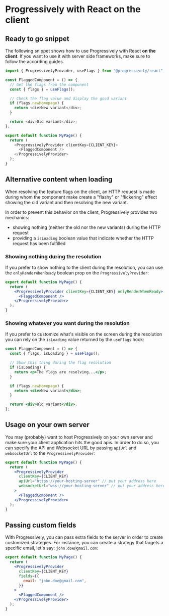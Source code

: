 # Progressively with React on the client

## Ready to go snippet

The following snippet shows how to use Progressively with React **on the client**. If you want to use it with server side frameworks, make sure to follow the according guides.

```js
import { ProgressivelyProvider, useFlags } from "@progressively/react";

const FlaggedComponent = () => {
  // Get the flags from the component
  const { flags } = useFlags();

  // Check the flag value and display the good variant
  if (flags.newHomepage) {
    return <div>New variant</div>;
  }

  return <div>Old variant</div>;
};

export default function MyPage() {
  return (
    <ProgressivelyProvider clientKey={CLIENT_KEY}>
      <FlaggedComponent />
    </ProgressivelyProvider>
  );
}
```

## Alternative content when loading

When resolving the feature flags on the client, an HTTP request is made during whom the component make create a "flashy" or "flickering" effect showing the old variant and then resolving the new variant.

In order to prevent this behavior on the client, Progressively provides two mechanics:

- showing nothing (neither the old nor the new variants) during the HTTP request
- providing a `isLoading` boolean value that indicate whether the HTTP request has been fulfilled

### Showing nothing during the resolution

If you prefer to show nothing to the client during the resolution, you can use the `onlyRenderWhenReady` boolean prop on the `ProgressivelyProvider`:

```jsx
export default function MyPage() {
  return (
    <ProgressivelyProvider clientKey={CLIENT_KEY} onlyRenderWhenReady>
      <FlaggedComponent />
    </ProgressivelyProvider>
  );
}
```

### Showing whatever you want during the resolution

If you prefer to customize what's visible on the screen during the resolution you can rely on the `isLoading` value returned by the `useFlags` hook:

```jsx
const FlaggedComponent = () => {
  const { flags, isLoading } = useFlags();

  // Show this thing during the flag resolution
  if (isLoading) {
    return <p>The flags are resolving...</p>;
  }

  if (flags.newHomepage) {
    return <div>New variant</div>;
  }

  return <div>Old variant</div>;
};
```

## Usage on your own server

You may (probably) want to host Progressively on your own server and make sure your client application hits the good apis. In order to do so, you can specify the API and Websocket URL by passing `apiUrl` and `websocketUrl` to the `ProgressivelyProvider`:

```jsx
export default function MyPage() {
  return (
    <ProgressivelyProvider
      clientKey={CLIENT_KEY}
      apiUrl="https://your-hosting-server" // put your address here
      websocketUrl="wss://your-hosting-server" // put your address here
    >
      <FlaggedComponent />
    </ProgressivelyProvider>
  );
}
```

## Passing custom fields

With Progressively, you can pass extra fields to the server in order to create customized strategies. For instance, you can create a strategy that targets a specific email, let's say: `john.doe@gmail.com`:

```jsx
export default function MyPage() {
  return (
    <ProgressivelyProvider
      clientKey={CLIENT_KEY}
      fields={{
        email: "john.doe@gmail.com",
      }}
    >
      <FlaggedComponent />
    </ProgressivelyProvider>
  );
}
```
